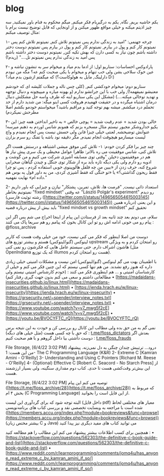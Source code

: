 # blog

یکم حاشیه بریم, نگاه, یکم به درگیریام فکر میکنم, میگم محکوم به فنام باور نمیکنید, سه چیز اذیتم میکنه و خیلی مواقع ظهور میکنن و از اونجایی که قابل توضیح نیست برام با مثال توصیف میکنم:

۱- چرخه جهنمی:
"امید به زندگی ندارم پس نمیتونم تلاش کنم, نمیتونم تلاش کنم پس نمیتونم کار کنم و پول در بیارم, نمیتونم کار کنم و پول در بیارم پس نمیتونم دوست دختر داشته باشم چون نیاز به کسی دارن که بهش تکیه کنن, نمیتونم دوست دختر داشته باشم پس امید به زندگی ندارم پس نمیتونم تل...."
(ریدم!)

۲- پارادوکس احساسات:
سناریو اول:
از ادما بدم میاد و میخوام سر به تنشون نباشه و عین خوک سلاخی بشن
ولی خب تنهام و میخوام با یکی صحبت کنم
عه؟ مگه من نبودم که میگفتم ازشون بدم میاد؟
(دارلینگ, مایل به هولوکاست؟ D:)

سناریو دوم:
میخوام خودکشی کنم, (کلی چس ناله و جملات کلیشه ای که خودشم معنیشو نمیفهمه!), ولی خب با این جراتشو ندارم (و بهونه میاره و میپیچونه و دنبال توجهه و تهدید توخالی میکنه....)
(مشکل این یکی سناریو اینه که طرف واسه حل مشکلش دنبال درمان اشتباه میگرده و در حقیقت فهمیدم هروقت کسی اینو میگه: من شدید دارم از حد تحملم درد میکشم, میشه بهم توجه کنید و مراقبم باشید؟ میخواستم خودمو بکشم اصلا مطرحش نمیکردم)

۳- خالی بودن شدید + عدم رقبت شدید = پوچی خالص = به تاخیر انداختن همه چیز:
این یکیو خداروشکر مجبور نیستم مثال مسخره بزنم که همونم شانس اوردم به ذهنم میرسه!
عنوانش توضیحشه, لعنتی خیلی چیزا فانن ولی حسش نیست پس انجام نمیدم و واچ لیست میسازمو هیچوقت انجام نمیدم, مگر دقیقه نود باشه یا تفنگ رو سرم بزارن

چند چیز برا فکر کردن خودم:
۱- تلاش کنی موفق میشی اشتباهه و درستش هست اگر تلاش کنی،‌ شانس موفقیتت می ره بالاتر:
ظاهرا عوامل محیطی و یک سری پیش نیاز ها هم در موفقیتمون دخیلن
"وقتی توی مسابقه آشپزی شرکت می کنیم و من گوشت و ادویه رو دارم ولی یکی دیگه تازه باید بره از شکار توی جنگل و چیدن گیاهان صحرایی شروع کنه، حرف زدن از «ببین من چه فلفل هالوپینوی خوبی استفاده کردم ، پس تو چرا فقط ریحون گذاشتی؟» یا «تو خنگی که فقط آشپزی کردی، من به داور قول یه بوس هم داده ام» نهایت نفهمیه."

2- استعداد ذاتی نیست, "فرصت ها، تلاش، تمرین، پشتکار" نیازن و چیزایی که باور داریم نمیتونیم بخاطر "fixed mindset" عه وقتی
"László Polgár's experiment"
رو دیدم (رشته توئیت فارسی ([https://twitter.com/i/status/1496565054615003145](https://twitter.com/i/status/1496565054615003145)) درباره همین) و این یعنی باید بیش از پیش درباره قضیه
"fixed mindset vs growth mindset"
تحقیق کنم

سلام، می دونم بعد چند ثانیه بعد از فرستادن این پیام از اینجا اخراج می شم پس اگر این پیام رو می خونی ادامه اش رو تو این کانال بخون که پیامم رو هم سریعا پاک می کنند :
@floss_archive

دوست من اصلا اینطور که فکر می کنی نیست، خود من خیلی وقت هست که کاریر لینوکس (گنو/لینوکس) هستم و بیشتر توزیع های upstream رو امتحان کردم و به ویژگی هاشون اشراف دارم.
حتی سیستم عامل هایی که فکرشون رو نمی کنی (مثل OpenIndiana که یک توزیع illumos هست رو امتحان کردم).

با اطمینان بهت می گم لینوکس (گنو/لینوکس) امن نیست و مشکلات امنیتی خیلی زیادی داره که هنوز رفع نشدند. من هم تنها کسی نیستم که این چنین فکر می کنم و خیلی از کارشناسان امنیتی و ... هم اینطوری فکر می کنند : (خودم کارشناس امنیتی نیستم ولی مطالعاتی داشتم و سعی می کنم بدون جهت گیری رفتار کنم)
• [https://madaidans-insecurities.github.io/linux.html](https://madaidans-insecurities.github.io/linux.html)
• [https://jenda.hrach.eu/w/linux-insecurity](https://jenda.hrach.eu/w/linux-insecurity)
• [https://grsecurity.net/~spender/interview_notes.txt](https://grsecurity.net/~spender/interview_notes.txt)
• [https://www.youtube.com/watch?v=v7_mwg5f2cE](https://www.youtube.com/watch?v=v7_mwg5f2cE)
• [https://youtu.be/BVOCYFTC_rQ](https://youtu.be/BVOCYFTC_rQ)

نمی گم به من حق بده ولی مطالب این کانال رو بررسی کن و خودت به این نتیجه برس که حق با چه کسی هست (مثل خیلی های دیگه) :
[t.me/floss_dictators](http://t.me/floss_dictators)
بعدش اگر دوست داشتی بیا داخل گروهم و با هم صحبت کنیم :
[t.me/floss_frauds](http://t.me/floss_frauds)

File Storage, [6/4/22 3:02 PM]
درود... ترتیبش چندان چنگی به دل نمی‌زنه. پیشنهاد من این هست:
1- The C Programming Language (K&R)
2- Extreme C [Kamran Amini - O'Reilly]
3- Understanding and Using C Pointers [Richard M. Reese - O'Reilly]
4- (Optional) Effective C [Robert C. Seacord - No Starch Press]
از این بیش‌تر وقت‌کشی هست تا حدی. کتاب دوم مقداری سنگینه، ولی بسیار ارزشمند هست.

File Storage, [6/4/22 3:02 PM]
توصیه می کنم این پیام ([https://t.me/floss_archive/28](https://t.me/floss_archive/28)) که مربوط به بخش ۴ ام (C Programming Language) از این فایل است را بخوانید.

البته توجه شود که برای گردآوری این لیست (داخل فایل pdf) معیار های مختلفی لحاظ شده است
با مراجعه به وبسایت تخصصی نقد و بررسی کتاب های برنامه‌نویسی ([https://members.accu.org/index.php?module=bookreviews&func=browse](https://members.accu.org/index.php?module=bookreviews&func=browse)) (بیشتر مختص زبان C و Java) می توانید کتاب های مفید دیگری نیز پیدا کنید

همچنین برای کسب اطلاعات بیشتر پیشنهاد می کنم این مطالب را هم مطالعه کنید :
• [https://stackoverflow.com/questions/562303/the-definitive-c-book-guide-and-list](https://stackoverflow.com/questions/562303/the-definitive-c-book-guide-and-list)
• [https://www.reddit.com/r/learnprogramming/comments/jomq4u/has_anyone_read_extreme_c_by_kamran_amini_if_so/](https://www.reddit.com/r/learnprogramming/comments/jomq4u/has_anyone_read_extreme_c_by_kamran_amini_if_so/)
